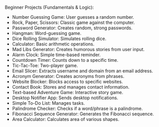 Beginner Projects (Fundamentals & Logic):

- Number Guessing Game: User guesses a random number.
- Rock, Paper, Scissors: Classic game against the computer.
- Password Generator: Creates random, strong passwords.
- Hangman: Word-guessing game.
- Dice Rolling Simulator: Simulates rolling dice.
- Calculator: Basic arithmetic operations.
- Mad Libs Generator: Creates humorous stories from user input.
- Alarm Clock: Simple time-based reminder.
- Countdown Timer: Counts down to a specific time.
- Tic-Tac-Toe: Two-player game.
- Email Slicer: Extracts username and domain from an email address.
- Acronym Generator: Creates acronyms from phrases.
- Website Blocker: Blocks access to specific websites.
- Contact Book: Stores and manages contact information.
- Text-based Adventure Game: Interactive story game.
- Desktop Notifier App: Sends desktop notifications.
- Simple To-Do List: Manages tasks.
- Palindrome Checker: Checks if a word/phrase is a palindrome.
- Fibonacci Sequence Generator: Generates the Fibonacci sequence.
- Area Calculator: Calculates area of various shapes.
